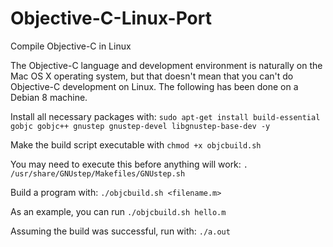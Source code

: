 # Objective-C-Linux-Port
Compile Objective-C in Linux

The Objective-C language and development environment is naturally on the Mac OS X operating system, but that doesn't mean that you can't do Objective-C development on Linux. The following has been done on a Debian 8 machine.

Install all necessary packages with: `sudo apt-get install build-essential gobjc gobjc++ gnustep gnustep-devel libgnustep-base-dev -y`

Make the build script executable with `chmod +x objcbuild.sh`

You may need to execute this before anything will work: `. /usr/share/GNUstep/Makefiles/GNUstep.sh`

Build a program with: `./objcbuild.sh <filename.m>`

As an example, you can run `./objcbuild.sh hello.m`

Assuming the build was successful, run with: `./a.out`